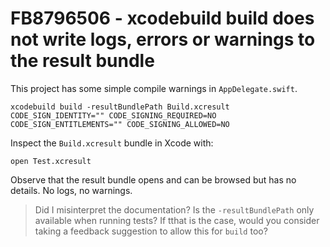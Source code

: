 # FB8796506 - xcodebuild build does not write logs, errors or warnings to the result bundle

This project has some simple compile warnings in `AppDelegate.swift`.

```
xcodebuild build -resultBundlePath Build.xcresult CODE_SIGN_IDENTITY="" CODE_SIGNING_REQUIRED=NO CODE_SIGN_ENTITLEMENTS="" CODE_SIGNING_ALLOWED=NO
```

Inspect the `Build.xcresult` bundle in Xcode with:

```
open Test.xcresult
```

Observe that the result bundle opens and can be browsed but has no details. No logs, no warnings.

> Did I misinterpret the documentation? Is the `-resultBundlePath` only available when running tests? If tthat is the case, would you consider taking a feedback suggestion to allow this for `build` too?


